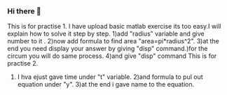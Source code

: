 ### Hi there 👋
This is for practise 1.
I have upload basic matlab exercise its too easy.I will explain how to solve it step by step.
1)add "radius" variable and give number to it .
2)now add formula to find area "area=pi*radius^2".
3)at the end you need display your answer by giving "disp" command.)for the circum you will do same process.
4)and give "disp" command
This is for practise 2.
1) I hva ejust gave time under "t" variable.
2)and formula to pul out equation   under "y".
3)at the end i gave name to the equation.
